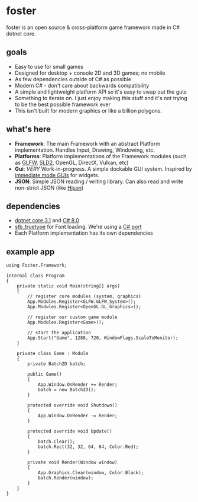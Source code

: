 # foster
foster is an open source & cross-platform game framework made in C# dotnet core.

## goals
 - Easy to use for small games
 - Designed for desktop + console 2D and 3D games; no mobile
 - As few dependencies outside of C# as possible
 - Modern C# - don't care about backwards compatibility
 - A simple and lightweight platform API so it's easy to swap out the guts
 - Something to iterate on. I just enjoy making this stuff and it's not trying to be the best possible framework ever
 - This isn't built for modern graphics or like a billion polygons.

## what's here
 - **Framework**: The main Framework with an abstract Platform implementation. Handles Input, Drawing, Windowing, etc.
 - **Platforms**: Platform implementations of the Framework modules (such as [GLFW](https://www.glfw.org/), [SLD2](https://www.libsdl.org/), OpenGL, DirectX, Vulkan, etc)
 - **Gui**: *VERY* Work-in-progress. A simple dockable GUI system. Inspired by [immediate mode GUIs](https://github.com/ocornut/imgui) for widgets.
 - **JSON**: Simple JSON reading / writing library. Can also read and write non-strict JSON (like [Hjson](https://hjson.github.io/))

## dependencies
 - [dotnet core 3.1](https://dotnet.microsoft.com/download/dotnet-core/3.0) and [C# 8.0](https://docs.microsoft.com/en-us/dotnet/csharp/whats-new/csharp-8)
 - [stb_truetype](https://github.com/nothings/stb) for Font loading. We're using a [C# port](https://github.com/StbSharp/StbTrueTypeSharp)
 - Each Platform implementation has its own dependencies

## example app
```
using Foster.Framework;

internal class Program
{
    private static void Main(string[] args)
    {
        // register core modules (system, graphics)
        App.Modules.Register<GLFW.GLFW_System>();
        App.Modules.Register<OpenGL.GL_Graphics>();

        // register our custom game module
        App.Modules.Register<Game>();

        // start the application
        App.Start("Game", 1280, 720, WindowFlags.ScaleToMonitor);
    }

    private class Game : Module
    {
        private Batch2D batch;

        public Game()
        {
            App.Window.OnRender += Render;
            batch = new Batch2D();
        }

        protected override void Shutdown()
        {
            App.Window.OnRender -= Render;
        }

        protected override void Update()
        {
            batch.Clear();
            batch.Rect(32, 32, 64, 64, Color.Red);
        }

        private void Render(Window window)
        {
            App.Graphics.Clear(window, Color.Black);
            batch.Render(window);
        }
    }
}
```
